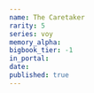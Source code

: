 ```yaml
---
name: The Caretaker
rarity: 5
series: voy
memory_alpha:
bigbook_tier: -1
in_portal:
date:
published: true
---
```



